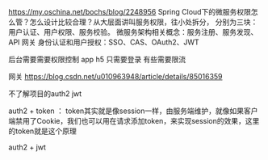 
https://my.oschina.net/bochs/blog/2248956
Spring Cloud下的微服务权限怎么管？怎么设计比较合理？从大层面讲叫服务权限，往小处拆分，
分别为三块：用户认证、用户权限、服务校验。
微服务架构相关概念：服务注册、服务发现、API 网关
身份认证和用户授权：SSO、CAS、OAuth2、JWT

后台需要需要权限控制
app h5 只需要登录
有些需要限流

网关
https://blog.csdn.net/u010963948/article/details/85016359

不了解项目的auth2 jwt 

auth2 + token  ： token其实就是像session一样，由服务端维护，就像如果客户端禁用了Cookie，我们也可以用在请求添加token，来实现session的效果，这里的token就是这个原理

auth2 + jwt 